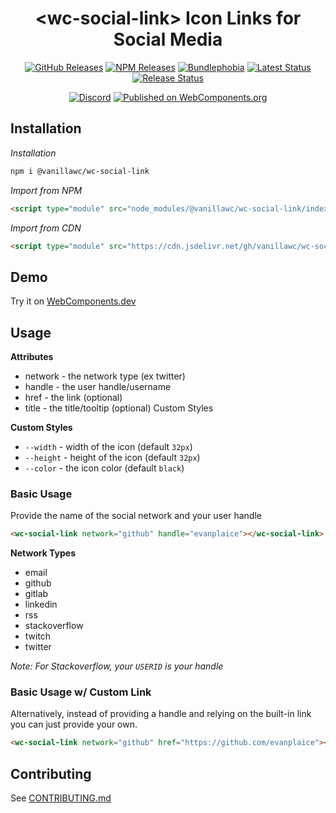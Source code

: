 <h1 align="center">&lt;wc-social-link&gt; Icon Links for Social Media</h1>

<div align="center">
  <a href="https://github.com/vanillawc/wc-social-link/releases"><img src="https://badgen.net/github/tag/vanillawc/wc-social-link" alt="GitHub Releases"></a>
  <a href="https://www.npmjs.com/package/@vanillawc/wc-social-link"><img src="https://badgen.net/npm/v/@vanillawc/wc-social-link" alt="NPM Releases"></a>
  <a href="https://bundlephobia.com/result?p=@vanillawc/wc-social-link"><img src="https://badgen.net/bundlephobia/minzip/@vanillawc/wc-social-link" alt="Bundlephobia"></a>
  <a href="https://github.com/vanillawc/wc-social-link/actions"><img src="https://github.com/vanillawc/wc-social-link/workflows/Latest/badge.svg" alt="Latest Status"></a>
  <a href="https://github.com/vanillawc/wc-social-link/actions"><img src="https://github.com/vanillawc/wc-social-link/workflows/Release/badge.svg" alt="Release Status"></a>

  <a href="https://discord.gg/aSWYgtybzV"><img alt="Discord" src="https://img.shields.io/discord/723296249121603604?color=%23738ADB"></a>
  <a href="https://www.webcomponents.org/element/vanillawc/wc-social-link"><img src="https://img.shields.io/badge/webcomponents.org-published-blue.svg" alt="Published on WebComponents.org"></a>
</div>

## Installation

*Installation*
```sh
npm i @vanillawc/wc-social-link
```

*Import from NPM*
```html
<script type="module" src="node_modules/@vanillawc/wc-social-link/index.js"></script>
```

*Import from CDN*
```html
<script type="module" src="https://cdn.jsdelivr.net/gh/vanillawc/wc-social-link@1/index.js"></script>
```

## Demo

Try it on [WebComponents.dev](https://webcomponents.dev/edit/urflGeFYnQ2S66ff46yE?sv=1&pm=1)

## Usage

**Attributes**

- network - the network type (ex twitter)
- handle - the user handle/username
- href - the link (optional)
- title - the title/tooltip (optional)
Custom Styles

**Custom Styles**
- `--width` - width of the icon (default `32px`)
- `--height` - height of the icon (default `32px`)
- `--color` - the icon color (default `black`)

### Basic Usage

Provide the name of the social network and your user handle

```html
<wc-social-link network="github" handle="evanplaice"></wc-social-link>
```

**Network Types**
- email
- github
- gitlab
- linkedin
- rss
- stackoverflow
- twitch
- twitter

*Note: For Stackoverflow, your `USERID` is your handle*

### Basic Usage w/ Custom Link

Alternatively, instead of providing a handle and relying on the built-in link you can just provide your own.

```html
<wc-social-link network="github" href="https://github.com/evanplaice"></wc-social-link>
```

## Contributing

See [CONTRIBUTING.md](https://github.com/vanillawc/vanillawc/blob/main/CONTRIBUTING.md)
